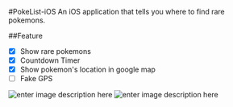 #PokeList-iOS
An iOS application that tells you where to find rare pokemons.

##Feature
- [x] Show rare pokemons
- [x] Countdown Timer
- [x] Show pokemon's location in google map
- [ ] Fake GPS

![enter image description here](http://imgur.com/xwOc5vf.png)
![enter image description here](http://imgur.com/3UNMMXl.png)

